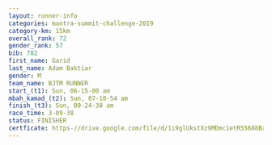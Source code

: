 ```yaml
---
layout: runner-info 
categories: mantra-summit-challenge-2019 
category-km: 15km 
overall_rank: 72
gender_rank: 57
bib: 782
first_name: Garid
last_name: Adam Baktiar
gender: M
team_name: BJTM RUNNER
start_(t1): Sun, 06-15-00 am
mbah_kamad_(t2): Sun, 07-10-54 am
finish_(t3): Sun, 09-24-38 am
race_time: 3-09-38
status: FINISHER
certficate: https-//drive.google.com/file/d/1i9glUkstXz9MDmc1etR55688BaCtY_KT/view?usp=sharing
---
```

